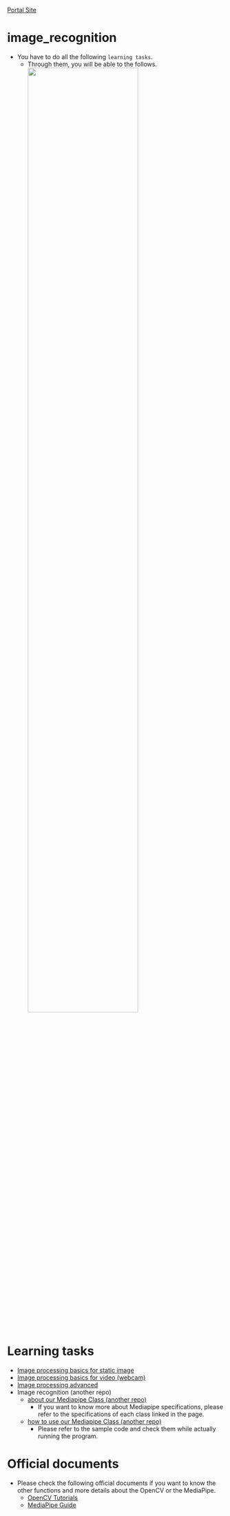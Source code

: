 [Portal Site](https://github.com/ipbl-oit-siit/portal/tree/main)

# image_recognition
- You have to do all the following `learning tasks`.
    - Through them, you will be able to the follows.<br>
    <image src="./image/mediapipe.jpg" width="75%" height="75%"><br>

# Learning tasks
- [Image processing basics for static image](image_processing/basics_image.md)
- [Image processing basics for video (webcam)](image_processing/basics_video.md)
- [Image processing advanced](image_processing/advanced.md)
- Image recognition (another repo)
    - [about our Mediapipe Class (another repo)](https://github.com/ipbl-oit-siit/MediaPipeClass/tree/main)
        - If you want to know more about Mediapipe specifications, please refer to the specifications of each class linked in the page.
    - [how to use our Mediapipe Class (another repo)](https://github.com/ipbl-oit-siit/MediaPipeClass/blob/main/docs/how2use_more.md)
        - Please refer to the sample code and check them while actually running the program.
    <!-- - If you would like to know more about how to use each model in detail, please refer to the following.
        - [pose](mediapipe/pose.md)
        - [hand](mediapipe/hand.md)
        - [face](mediapipe/face.md) -->

# Official documents
- Please check the following official documents if you want to know the other functions and more details about the OpenCV or the MediaPipe.
	- [OpenCV Tutorials](https://docs.opencv.org/4.x/d9/df8/tutorial_root.html)
	- [MediaPipe Guide](https://developers.google.com/mediapipe/solutions/guide)
